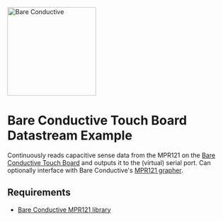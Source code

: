 <a href="http://www.bareconductive.com/"><img src="https://www.dropbox.com/s/5c4yatkrnqqbgrm/BareConductive.LOGO_553x221.jpg?dl=1" width="200px" alt="Bare Conductive" /></a>

# Bare Conductive Touch Board Datastream Example

Continuously reads capacitive sense data from the MPR121 on the [Bare Conductive Touch Board](http://www.bareconductive.com/touch-board) and outputs it to the (virtual) serial port. Can optionally interface with Bare Conductive's [MPR121 grapher](https://github.com/BareConductive/mpr121-grapher).

## Requirements

* [Bare Conductive MPR121 library](../../)
 

